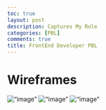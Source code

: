 ```yaml
---
toc: true
layout: post
description: Captures My Role
categories: [PBL]
comments: true
title: FrontEnd Developer PBL
---
```


# Wireframes
<img width=“495” alt=“image” src=“wireframe1.png”>
<img width=“495” alt=“image” src=“wireframe2.png”>
<img width=“495” alt=“image” src=“wireframe3.png”>
